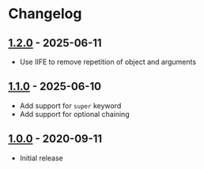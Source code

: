 # Changelog

## [1.2.0] - 2025-06-11
[1.2.0]: https://github.com/mhassan1/babel-plugin-transform-array-prototype-includes/compare/v1.1.0...v1.2.0

- Use IIFE to remove repetition of object and arguments

## [1.1.0] - 2025-06-10
[1.1.0]: https://github.com/mhassan1/babel-plugin-transform-array-prototype-includes/compare/v1.0.0...v1.1.0

- Add support for `super` keyword
- Add support for optional chaining

## [1.0.0] - 2020-09-11
[1.0.0]: https://github.com/mhassan1/babel-plugin-transform-array-prototype-includes/commit/784b4f2

- Initial release
